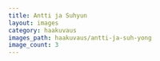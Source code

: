 ```yaml
---
title: Antti ja Suhyun
layout: images
category: haakuvaus
images_path: haakuvaus/antti-ja-suh-yong
image_count: 3
---
```

